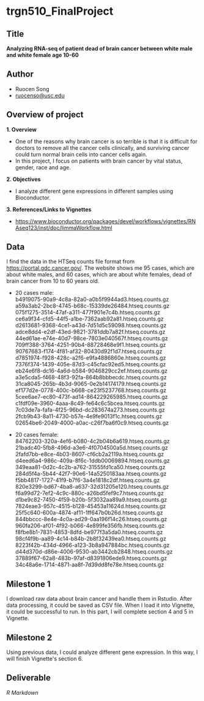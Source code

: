 # trgn510_FinalProject

## Title
**Analyzing RNA-seq of patient dead of brain cancer between white male and white female age 10-60**

## Author
* Ruocen Song
* <ruocenso@usc.edu>

## Overview of project
**1. Overview**
* One of the reasons why brain cancer is so terrible is that it is difficult for doctors to remove all the cancer cells clinically, and surviving cancer could turn normal brain cells into cancer cells again.
* In this project, I focus on patients with brain cancer by vital status, gender, race and age.

**2. Objectives**
* I analyze different gene expressions in different samples using Bioconductor.

**3. References/Links to Vignettes**
* https://www.bioconductor.org/packages/devel/workflows/vignettes/RNAseq123/inst/doc/limmaWorkflow.html

## Data
I find the data in the HTSeq counts file format from https://portal.gdc.cancer.gov/. The website shows me 95 cases, which are about white males, and 60 cases, which are about white females, dead of brain cancer from 10 to 60 years old.
* 20 cases male:  
b4919075-90a9-4c8a-82a0-a0b5f9944ad3.htseq.counts.gz  
a59a3ab2-2bc8-4745-b68c-15339de26484.htseq.counts.gz  
075f1275-3514-47af-a311-477f901e7c4b.htseq.counts.gz  
ce6a9f34-cfd5-44f5-a1be-7362aab92a81.htseq.counts.gz  
d2613681-9368-4ce1-a43d-7d51d5c59098.htseq.counts.gz  
adce8dd4-e2df-43ed-9821-3781ddb7a82f.htseq.counts.gz  
44ed61ae-e74e-40d7-98ce-7803e040567f.htseq.counts.gz  
709ff388-3764-4251-90b4-88728468e9f1.htseq.counts.gz  
90767683-f174-4f81-af32-80430d92f1d7.htseq.counts.gz  
d7851974-f928-428c-a2f6-e9fa4886860e.htseq.counts.gz   
7376f374-1439-405e-87d3-c45cfac92ed5.htseq.counts.gz  
eb24e6f8-dc16-4a6d-b584-9046829cc2ef.htseq.counts.gz  
a3e5cda5-f468-48f3-92fa-864b8bbbecdc.htseq.counts.gz  
31ca8045-265b-4b3d-9065-0e2b14174179.htseq.counts.gz  
ef177d2e-0778-400c-b668-ce23f5237768.htseq.counts.gz  
5cee6ae7-ec80-473f-ad14-864229265985.htseq.counts.gz  
c1fdf09e-3960-4aaa-8c49-fe64c6c5bcea.htseq.counts.gz  
7c03de7a-fafa-4f25-96bd-dc283674a273.htseq.counts.gz  
2fcb9b43-8a11-4730-b57e-4e9fe9013f1c.htseq.counts.gz  
02654be6-2049-4000-a0ac-c26f7ba6f0c9.htseq.counts.gz  

* 20 cases female:  
84762203-320a-4ef6-b080-4c2b04b6a619.htseq.counts.gz  
21badc40-5fb8-496d-a3e6-4f0704500a5d.htseq.counts.gz  
2fafd7bb-e8ce-4b03-8607-cf6cb2a2119a.htseq.counts.gz  
d4eed6a4-986c-409a-8f6c-1ddb00069894.htseq.counts.gz  
349eaa81-0d2c-4c2b-a762-31555fd1ca50.htseq.counts.gz  
284d5f4a-5b44-42f7-90e6-14a5250183aa.htseq.counts.gz  
f5bb4817-1727-41f9-b7f6-3a4e1818c2df.htseq.counts.gz  
820e3299-bd67-4ba8-a637-32d31205e120.htseq.counts.gz  
f6a99d72-7ef2-4c9c-880c-a26bd5fef9c7.htseq.counts.gz  
d1be9c82-7450-4f59-b20b-5f3032aa89a9.htseq.counts.gz  
7824eae3-957c-4515-b128-45453a11624d.htseq.counts.gz  
25f5c640-600a-4874-af11-1ff647b0b26d.htseq.counts.gz  
844bbccc-8e4e-4c0a-ad29-0aa196f14c26.htseq.counts.gz  
960fa206-af01-4f92-b066-4e899fe356fb.htseq.counts.gz  
f8fbe8b1-7831-4853-8dfd-be977f3a5da0.htseq.counts.gz  
98cf4f9b-aa89-4c14-b84b-2b8f32439ea0.htseq.counts.gz  
8223f42b-434d-4966-a123-3b8a947884bc.htseq.counts.gz  
d44d370d-d86e-4006-9530-ab3442cb2848.htseq.counts.gz  
37889f67-62a8-483b-97af-d8391806ede9.htseq.counts.gz  
34c48a6e-1714-4871-aa8f-7d39dd8fe78e.htseq.counts.gz  

## Milestone 1
I download raw data about brain cancer and handle them in Rstudio. After data processing, it could be saved as CSV file. When I load it into Vignette, it could be successful to run. In this part, I will complete section 4 and 5 in Vignette.

## Milestone 2
Using previous data, I could analyze different gene expression. In this way, I will finish Vignette's section 6.

## Deliverable
*R Markdown*
